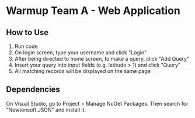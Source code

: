 # Warmup Team A - Web Application

## How to Use
1. Run code
2. On login screen, type your username and click "Login"
3. After being directed to home screen, to make a query, click "Add Query"
4. Insert your query into input fields (e.g. latitude > 1) and click "Query"
5. All matching records will be displayed on the same page

## Dependencies
On Visual Studio, go to Project > Manage NuGet Packages. Then search for "Newtonsoft.JSON" and install it.
